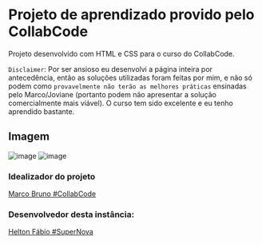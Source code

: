 # Projeto de aprendizado provido pelo CollabCode

Projeto desenvolvido com HTML e CSS para o curso do CollabCode.

`Disclaimer`: Por ser ansioso eu desenvolvi a página inteira por antecedência, então as soluções utilizadas foram feitas por mim, e não só podem como `provavelmente não terão as melhores práticas` ensinadas pelo Marco/Joviane (portanto podem não apresentar a solução comercialmente mais viável). O curso tem sido excelente e eu tenho aprendido bastante.

## Imagem
![image](https://user-images.githubusercontent.com/15989467/62332919-b6b6b780-b497-11e9-98cc-e202dc65c0e0.png)
![image](https://user-images.githubusercontent.com/15989467/62332941-c9c98780-b497-11e9-8902-baaab5dc5c82.png)

### Idealizador do projeto

[Marco Bruno #CollabCode](https://github.com/marcobrunobr)

### Desenvolvedor desta instância:

[Helton Fábio #SuperNova](https://github.com/hfabio)
